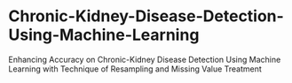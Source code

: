 # Chronic-Kidney-Disease-Detection-Using-Machine-Learning
Enhancing Accuracy on Chronic-Kidney Disease Detection  Using Machine Learning with Technique of Resampling  and Missing Value Treatment
